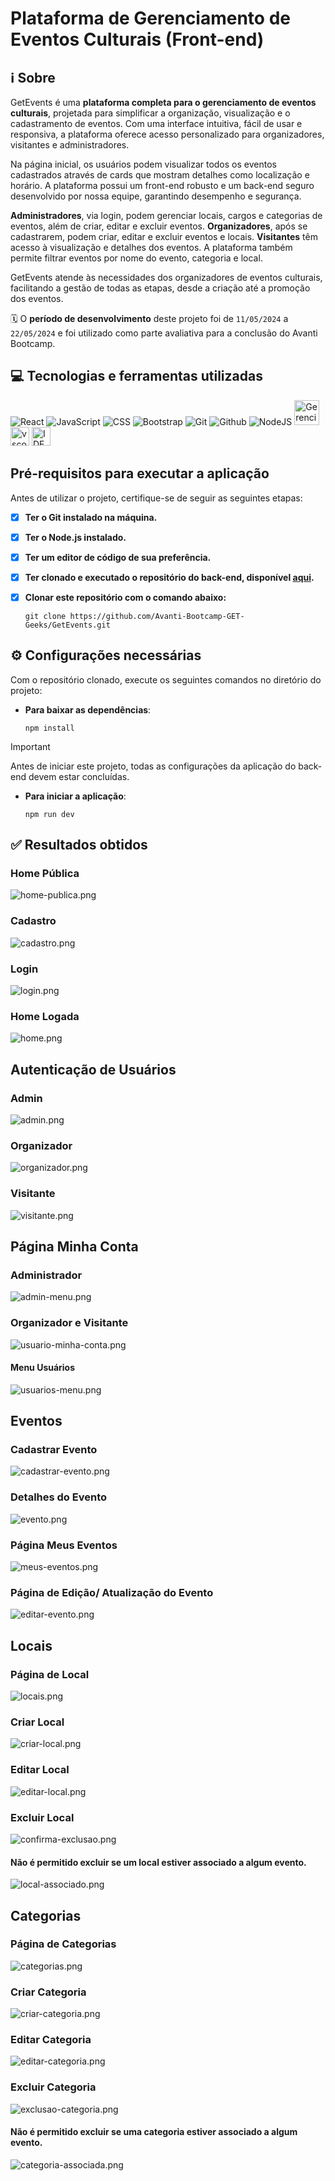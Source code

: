 # Plataforma de Gerenciamento de Eventos Culturais (Front-end)

## ℹ️ Sobre

GetEvents é uma **plataforma completa para o gerenciamento de eventos culturais**, projetada para simplificar a organização, visualização e o cadastramento de eventos. Com uma interface intuitiva, fácil de usar e responsiva, a plataforma oferece acesso personalizado para organizadores, visitantes e administradores.

Na página inicial, os usuários podem visualizar todos os eventos cadastrados através de cards que mostram detalhes como localização e horário. A plataforma possui um front-end robusto e um back-end seguro desenvolvido por nossa equipe, garantindo desempenho e segurança.

**Administradores**, via login, podem gerenciar locais, cargos e categorias de eventos, além de criar, editar e excluir eventos. **Organizadores**, após se cadastrarem, podem criar, editar e excluir eventos e locais. **Visitantes** têm acesso à visualização e detalhes dos eventos. A plataforma também permite filtrar eventos por nome do evento, categoria e local.

GetEvents atende às necessidades dos organizadores de eventos culturais, facilitando a gestão de todas as etapas, desde a criação até a promoção dos eventos.

🗓️ O **período de desenvolvimento** deste projeto foi de `11/05/2024` a `22/05/2024` e foi utilizado como parte avaliativa para a conclusão do Avanti Bootcamp.


## 💻 Tecnologias e ferramentas utilizadas
![React](https://img.shields.io/badge/React-20232A?style=for-the-badge&logo=react&logoColor=61DAFB "Framework front-end")
![JavaScript](https://img.shields.io/badge/JavaScript-F7DF1E?style=for-the-badge&logo=javascript&logoColor=black "Linguagem de programação")
![CSS](https://img.shields.io/badge/CSS-239120?&style=for-the-badge&logo=css3&logoColor=white "Linguagem de estilização")
![Bootstrap](https://img.shields.io/badge/Bootstrap-563D7C?style=for-the-badge&logo=bootstrap&logoColor=white "Framework CSS")
![Git](https://img.shields.io/badge/GIT-E44C30?style=for-the-badge&logo=git&logoColor=white "Versionamento de código")
![Github](https://img.shields.io/badge/GitHub-100000?style=for-the-badge&logo=github&logoColor=white "Versionamento de código")
![NodeJS](https://img.shields.io/badge/Node.js-43853D?style=for-the-badge&logo=node.js&logoColor=white "Utilizado para subir a aplicação em servidor local e para baixar dependências")
<img src="https://cdn.jsdelivr.net/gh/devicons/devicon@latest/icons/npm/npm-original-wordmark.svg" width="40" alt="Gerenciador de dependências" title="Gerenciador de dependências" />
<img src="https://cdn.jsdelivr.net/gh/devicons/devicon@latest/icons/vscode/vscode-original.svg" alt='vscode' width="30" alt="IDE vs code" title="IDE vs code" />
<img src="https://cdn.jsdelivr.net/gh/devicons/devicon@latest/icons/intellij/intellij-original.svg"  width="30" alt="IDE intellij" title="IDE intellij" />


## Pré-requisitos para executar a aplicação

Antes de utilizar o projeto, certifique-se de seguir as seguintes etapas:

- [x] **Ter o Git instalado na máquina.**
- [x] **Ter o Node.js instalado.**
- [x] **Ter um editor de código de sua preferência.**
- [x] **Ter clonado e executado o repositório do back-end, disponível [aqui](https://github.com/Avanti-Bootcamp-GET-Geeks/back-end-plataforma-eventos-culturais).**
- [x] **Clonar este repositório com o comando abaixo:**

  ```shell
  git clone https://github.com/Avanti-Bootcamp-GET-Geeks/GetEvents.git
  ```

## ⚙️ Configurações necessárias

Com o repositório clonado, execute os seguintes comandos no diretório do projeto:

- **Para baixar as dependências**:

  ```shell
  npm install
  ```

>[!IMPORTANT]
>
> Antes de iniciar este projeto, todas as configurações da aplicação do back-end devem estar concluídas.

- **Para iniciar a aplicação**:

  ```shell
  npm run dev
  ```

## ✅ Resultados obtidos

### Home Pública
![home-publica.png](src/assets/img/screen/home-publica.png)

### Cadastro
![cadastro.png](src/assets/img/screen/cadastro.png)

### Login
![login.png](src/assets/img/screen/login.png)

### Home Logada
![home.png](src/assets/img/screen/home.png)

## Autenticação de Usuários

### Admin
![admin.png](src/assets/img/screen/admin.png)

### Organizador
![organizador.png](src/assets/img/screen/organizador.png)

### Visitante
![visitante.png](src/assets/img/screen/visitante.png)

## Página Minha Conta

### Administrador
![admin-menu.png](src/assets/img/screen/admin-menu.png)

### Organizador e Visitante
![usuario-minha-conta.png](src/assets/img/screen/usuario-minha-conta.png)

#### Menu Usuários
![usuarios-menu.png](src/assets/img/screen/usuarios-menu.png)

## Eventos 

### Cadastrar Evento
![cadastrar-evento.png](src/assets/img/screen/cadastrar-evento.png)

### Detalhes do Evento
![evento.png](src/assets/img/screen/evento.png)

### Página Meus Eventos
![meus-eventos.png](src/assets/img/screen/meus-eventos.png)

### Página de Edição/ Atualização do Evento
![editar-evento.png](src/assets/img/screen/editar-evento.png)

## Locais

### Página de Local
![locais.png](src/assets/img/screen/locais.png)

### Criar Local
![criar-local.png](src/assets/img/screen/criar-local.png)

### Editar Local
![editar-local.png](src/assets/img/screen/editar-local.png)

### Excluir Local
![confirma-exclusao.png](src/assets/img/screen/confirma-exclusao.png)

#### Não é permitido excluir se um local estiver associado a algum evento.
![local-associado.png](src/assets/img/screen/local-associado.png)

## Categorias

### Página de Categorias
![categorias.png](src/assets/img/screen/categorias.png)

### Criar Categoria
![criar-categoria.png](src/assets/img/screen/criar-categoria.png)

### Editar Categoria
![editar-categoria.png](src/assets/img/screen/editar-categoria.png)

### Excluir Categoria
![exclusao-categoria.png](src/assets/img/screen/exclusao-categoria.png)

#### Não é permitido excluir se uma categoria estiver associado a algum evento.
![categoria-associada.png](src/assets/img/screen/categoria-associada.png)